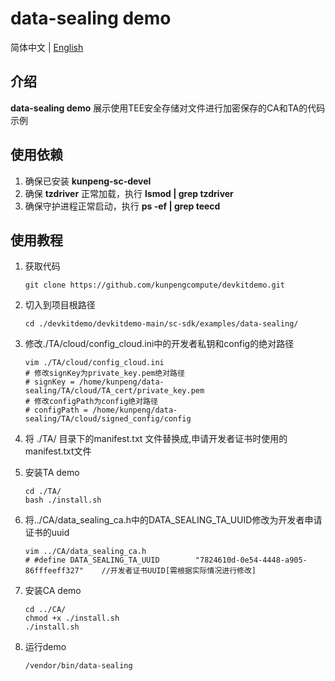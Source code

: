 # **data-sealing demo**

简体中文 | [English](README_en.md)

## 介绍
**data-sealing demo** 展示使用TEE安全存储对文件进行加密保存的CA和TA的代码示例

## 使用依赖

1. 确保已安装 **kunpeng-sc-devel**
2. 确保 **tzdriver** 正常加载，执行 **lsmod | grep tzdriver**
3. 确保守护进程正常启动，执行 **ps -ef | grep teecd**

## 使用教程

1. 获取代码

   ```shell
   git clone https://github.com/kunpengcompute/devkitdemo.git
   ```

2. 切入到项目根路径

   ```shell
   cd ./devkitdemo/devkitdemo-main/sc-sdk/examples/data-sealing/
   ```

3. 修改./TA/cloud/config_cloud.ini中的开发者私钥和config的绝对路径

   ```shell
   vim ./TA/cloud/config_cloud.ini
   # 修改signKey为private_key.pem绝对路径
   # signKey = /home/kunpeng/data-sealing/TA/cloud/TA_cert/private_key.pem
   # 修改configPath为config绝对路径
   # configPath = /home/kunpeng/data-sealing/TA/cloud/signed_config/config
   ```

4. 将 ./TA/ 目录下的manifest.txt 文件替换成,申请开发者证书时使用的manifest.txt文件

5. 安装TA demo

   ```shell
   cd ./TA/
   bash ./install.sh
   ```

6. 将../CA/data_sealing_ca.h中的DATA_SEALING_TA_UUID修改为开发者申请证书的uuid

   ```shell
   vim ../CA/data_sealing_ca.h
   # #define DATA_SEALING_TA_UUID        "7824610d-0e54-4448-a905-86fffeeff327"    //开发者证书UUID[需根据实际情况进行修改]
   ```

7. 安装CA demo

   ```shell
   cd ../CA/
   chmod +x ./install.sh
   ./install.sh
   ```

8. 运行demo

   ```shell
   /vendor/bin/data-sealing
   ```
